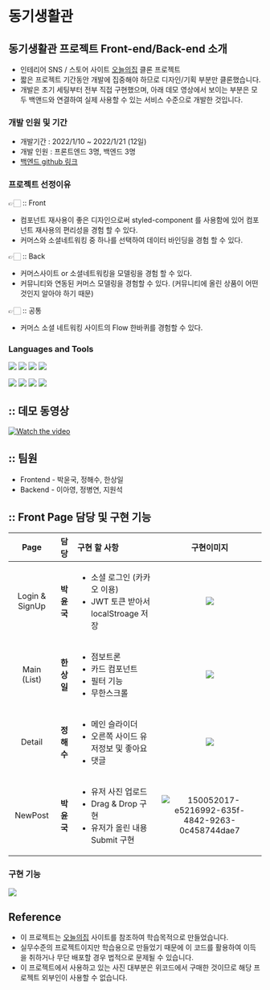 # 동기생활관

## 동기생활관 프로젝트 Front-end/Back-end 소개

- 인테리어 SNS / 스토어 사이트 [오늘의집](https://ohou.se/) 클론 프로젝트
- 짧은 프로젝트 기간동안 개발에 집중해야 하므로 디자인/기획 부분만 클론했습니다.
- 개발은 초기 세팅부터 전부 직접 구현했으며, 아래 데모 영상에서 보이는 부분은 모두 백앤드와 연결하여 실제 사용할 수 있는 서비스 수준으로 개발한 것입니다.

### 개발 인원 및 기간

- 개발기간 : 2022/1/10 ~ 2022/1/21 (12일)
- 개발 인원 : 프론트엔드 3명, 백엔드 3명
- [백엔드 github 링크](https://github.com/wecode-bootcamp-korea/28-2nd-Barracks-backend)

### 프로젝트 선정이유

👉🏻 :: Front

- 컴포넌트 재사용이 좋은 디자인으로써 styled-component 를 사용함에 있어 컴포넌트 재사용의 편리성을 경험 할 수 있다.
- 커머스와 소셜네트워킹 중 하나를 선택하여 데이터 바인딩을 경험 할 수 있다.

👉🏻 :: Back

- 커머스사이트 or 소셜네트워킹을 모델링을 경험 할 수 있다.
- 커뮤니티와 연동된 커머스 모델링을 경험할 수 있다.
  (커뮤니티에 올린 상품이 어떤 것인지 알아야 하기 때문)

👉🏻 :: 공통

- 커머스 소셜 네트워킹 사이트의 Flow 한바퀴를 경험할 수 있다.

### Languages and Tools

<div aligin=center>
  
  [![](https://img.shields.io/badge/ES6-F7DF1E?logo=javascript&logoColor=white&logoWidth=20)]()
  [![](https://img.shields.io/badge/React-61DAFB?logo=react&logoColor=white&logoWidth=20)]()
  [![](https://img.shields.io/badge/Hooks-61DAFB?logo=react&logoColor=white&logoWidth=20)]()
  [![](https://img.shields.io/badge/Styled_component-DB7093?logo=styled-components&logoColor=white&logoWidth=20)]()
</div>

<div aligin=center>

[![](https://img.shields.io/badge/Git-F05032?logo=git&logoColor=white&logoWidth=20)]()
[![](https://img.shields.io/badge/GitHub-181717?logo=github&logoColor=white&logoWidth=20)]()
[![](https://img.shields.io/badge/Slack-4A154B?logo=slack&logoColor=white&logoWidth=20)]()
[![](https://img.shields.io/badge/Trello-0079BF?logo=trello&logoColor=white&logoWidth=20)]()

</div>

## :: 데모 동영상

[![Watch the video](https://img.youtube.com/vi/VWbA-JcUxvY/hqdefault.jpg)](https://youtu.be/VWbA-JcUxvY)

## :: 팀원

- Frontend - 박윤국, 정해수, 한상일
- Backend - 이아영, 정병연, 지원석

## :: Front Page 담당 및 구현 기능

|      Page      |    담당    | 구현 할 사항                                                                       |                                                               구현이미지                                                                |
| :------------: | :--------: | :--------------------------------------------------------------------------------- | :-------------------------------------------------------------------------------------------------------------------------------------: |
| Login & SignUp | **박윤국** | <ul><li>소셜 로그인 (카카오 이용)<li>JWT 토큰 받아서 localStroage 저장</ul>        |               ![](https://images.velog.io/images/yunkuk/post/499c534d-7e7b-4c3c-9fd1-dfd1c06f54dc/ezgif-2-e31be84fa5.gif)               |
|  Main (List)   | **한상일** | <ul><li>점보트론 <li>카드 컴포넌트 <li>필터 기능 <li>무한스크롤 </ul>              |               ![](https://images.velog.io/images/yunkuk/post/13138a89-dcaa-4c16-9abe-f972605086c6/ezgif-2-76463ccffc.gif)               |
|     Detail     | **정해수** | <ul><li>메인 슬라이더 <li>오른쪽 사이드 유저정보 및 좋아요 <li>댓글 </ul>          |               ![](https://images.velog.io/images/yunkuk/post/c121c833-689c-45f6-8c87-b8f90dc5b2bc/ezgif-2-95c459c976.gif)               |
|    NewPost     | **박윤국** | <ul><li>유저 사진 업로드<li>Drag & Drop 구현<li>유저가 올린 내용 Submit 구현 </ul> | ![150052017-e5216992-635f-4842-9263-0c458744dae7](https://user-images.githubusercontent.com/53929065/150671791-dd5d71bc-60e4-40bf-9883-d55686077d04.gif) |

### 구현 기능
![](https://images.velog.io/images/yunkuk/post/a91afb50-bfc9-46ea-9039-4ba5020b77d2/image.png)

## Reference

- 이 프로젝트는 [오늘의집](https://ohou.se/) 사이트를 참조하여 학습목적으로 만들었습니다.
- 실무수준의 프로젝트이지만 학습용으로 만들었기 때문에 이 코드를 활용하여 이득을 취하거나 무단 배포할 경우 법적으로 문제될 수 있습니다.
- 이 프로젝트에서 사용하고 있는 사진 대부분은 위코드에서 구매한 것이므로 해당 프로젝트 외부인이 사용할 수 없습니다.

